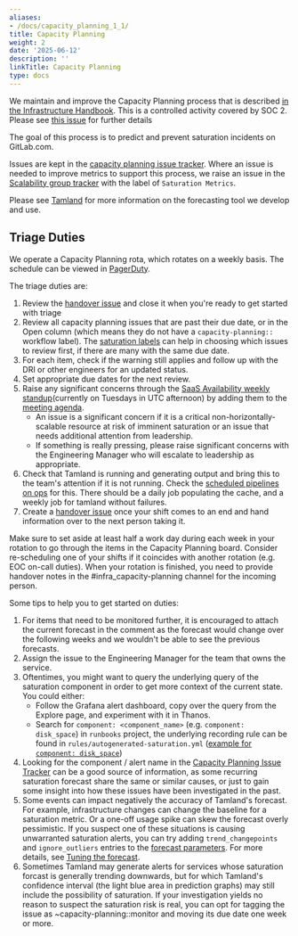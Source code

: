 ```yaml
---
aliases:
- /docs/capacity_planning_1_1/
title: Capacity Planning
weight: 2
date: '2025-06-12'
description: ''
linkTitle: Capacity Planning
type: docs
---
```


We maintain and improve the Capacity Planning process that is described [in the Infrastructure Handbook](/handbook/engineering/infrastructure/capacity-planning/). This is a controlled activity covered by SOC 2. Please see [this issue](https://gitlab.com/gitlab-com/gl-security/security-assurance/security-compliance-commercial-and-dedicated/sec-compliance/observation-management/-/issues/604) for further details

The goal of this process is to predict and prevent saturation incidents on GitLab.com.

Issues are kept in the [capacity planning issue tracker](https://gitlab.com/gitlab-com/gl-infra/capacity-planning-trackers/gitlab-com/-/issues). Where an issue is needed to improve metrics to support this process, we raise an issue in the [Scalability group tracker](https://gitlab.com/gitlab-com/gl-infra/scalability/-/issues) with the label of `Saturation Metrics`.

Please see [Tamland](./tamland.html) for more information on the forecasting tool we develop and use.

## Triage Duties

We operate a Capacity Planning rota, which rotates on a weekly basis. The schedule can be viewed in [PagerDuty](https://gitlab.pagerduty.com/schedules#PRMDCJG).

The triage duties are:

1. Review the [handover issue](https://gitlab.com/gitlab-com/gl-infra/capacity-planning/-/issues/?sort=created_date&state=opened&label_name%5B%5D=Handover&first_page_size=20) and close it when you're ready to get started with triage
1. Review all capacity planning issues that are past their due date, or in the Open column (which means they do not have a `capacity-planning::` workflow label). The [saturation labels](/handbook/engineering/infrastructure/capacity-planning/#saturation-labels) can help in choosing which issues to review first, if there are many with the same due date.
1. For each item, check if the warning still applies and follow up with the DRI or other engineers for an updated status.
1. Set appropriate due dates for the next review.
1. Raise any significant concerns through the [SaaS Availability weekly standup](/handbook/engineering/#saas-availability-weekly-standup)(currently on Tuesdays in UTC afternoon) by adding them to the [meeting agenda](https://docs.google.com/document/d/1Zk3qgbn8iDyJRq0i5C5LPBgEopY6o1tpYEKfdNfA9Bg/edit#).
   * An issue is a significant concern if it is a critical non-horizontally-scalable resource at risk of imminent saturation or an issue that needs additional attention from leadership.
   * If something is really pressing, please raise significant concerns with the Engineering Manager who will escalate to leadership as appropriate.
1. Check that Tamland is running and generating output and bring this to the team's attention if it is not running. Check the [scheduled pipelines on ops](https://ops.gitlab.net/gitlab-com/gl-infra/tamland/-/pipelines?page=1&scope=all&source=schedule) for this. There should be a daily job populating the cache, and a weekly job for tamland without failures.
1. Create a [handover issue](https://gitlab.com/gitlab-com/gl-infra/capacity-planning/-/issues/new?issuable_template=Handover&issue[title]=Triage%20handover%20notes%20YYYY-MM-DD) once your shift comes to an end and hand information over to the next person taking it.

Make sure to set aside at least half a work day during each week in your rotation to go through the items in the Capacity Planning board.
Consider re-scheduling one of your shifts if it coincides with another rotation (e.g. EOC on-call duties).
When your rotation is finished, you need to provide handover notes in the #infra_capacity-planning channel for the incoming person.

Some tips to help you to get started on duties:

1. For items that need to be monitored further, it is encouraged to attach the current forecast in the comment as the forecast would change over the following weeks and we wouldn't be able to see the previous forecasts.
1. Assign the issue to the Engineering Manager for the team that owns the service.
1. Oftentimes, you might want to query the underlying query of the saturation component in order to get more context of the current state. You could either:
   * Follow the Grafana alert dashboard, copy over the query from the Explore page, and experiment with it in Thanos.
   * Search for `component: <component_name>` (e.g. `component: disk_space`) in `runbooks` project, the underlying recording rule can be found in `rules/autogenerated-saturation.yml` ([example for `component: disk_space`](https://gitlab.com/gitlab-com/runbooks/-/blob/cf83fdff44a0d5828a5343d2242dbd49eefdaf08/rules/autogenerated-saturation.yml#L108))
1. Looking for the component / alert name in the [Capacity Planning Issue Tracker](https://gitlab.com/gitlab-com/gl-infra/capacity-planning/-/issues)
   can be a good source of information, as some recurring saturation forecast share the same or similar causes, or just to gain some insight into how
   these issues have been investigated in the past.
1. Some events can impact negatively the accuracy of Tamland's forecast. For example, infrastructure changes can change the baseline for a saturation metric.
   Or a one-off usage spike can skew the forecast overly pessimistic. If you suspect one of these situations is causing unwarranted saturation alerts,
   you can try adding `trend_changepoints` and `ignore_outliers` entries to the [forecast parameters](https://gitlab.com/gitlab-com/gl-infra/tamland/-/blob/main/forecast_params.yml).
   For more details, see [Tuning the forecast](https://gitlab.com/gitlab-com/gl-infra/tamland/-/blob/main/README.md#tuning-the-forecast).
1. Sometimes Tamland may generate alerts for services whose saturation forcast is generally trending downwards, but for which Tamland's confidence interval
   (the light blue area in prediction graphs) may still include the possibility of saturation. If your investigation yields no reason to suspect the saturation
   risk is real, you can opt for tagging the issue as ~capacity-planning::monitor and moving its due date one week or more.
